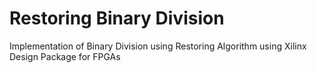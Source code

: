 # Restoring Binary Division
Implementation of Binary Division using Restoring Algorithm using Xilinx Design Package for FPGAs
